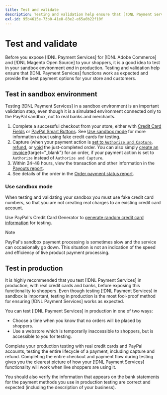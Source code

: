 ```yaml
---
title: Test and validate
description: Testing and validation help ensure that [!DNL Payment Services] functions work as expected and provide the best payment options for your customers
exl-id: 95b4615e-73b0-41e8-83e2-e65a0b22f10f
---
```

# Test and validate

Before you expose [!DNL Payment Services] for [!DNL Adobe Commerce] and [!DNL Magento Open Source] to your shoppers, it is a good idea to test in your sandbox environment _and_ in production. Testing and validation help ensure that [!DNL Payment Services] functions work as expected and provide the best payment options for your store and customers.

## Test in sandbox environment

Testing [!DNL Payment Services] in a sandbox environment is an important validation step, even though it is a simulated environment connected only to the PayPal sandbox, not to real banks and merchants.

1. Complete a successful checkout from your store, either with [Credit Card Fields](payments-options.md#credit-card-fields) or [PayPal Smart Buttons](payments-options.md#paypal-smart-buttons). See [Use sandbox mode](#use-sandbox-mode) for more information about using fake credit cards for testing.
1. Capture (when your payment action is [set to `Authorize and Capture`](production.md#set-payment-services-as-payment-method), [refund](refunds.md), or [void](voids.md) the just-completed order. You can also simply [create an invoice](https://docs.magento.com/user-guide/sales/invoice-create.html){target="_blank"} for an order, if your payment action is set to `Authorize` instead of `Authorize and Capture`.
1. Within 24-48 hours, view the transaction and other information in the [Payouts report](payouts.md).
1. See details of the order in the [Order payment status report](order-payment-status.md).

### Use sandbox mode

When testing and validating your sandbox you must use fake credit card numbers, so that you are not creating real charges to an existing credit card account.

Use PayPal's Credit Card Generator to [generate random credit card information](https://www.paypal.com/us/smarthelp/article/where-can-i-find-test-credit-card-numbers-ts2157) for testing.

>[!NOTE]
>
>PayPal's sandbox payment processing is sometimes slow and the service can occasionally go down. This situation is not an indication of the speed and efficiency of live product payment processing.

## Test in production

It is highly recommended that you test [!DNL Payment Services] in production, with real credit cards and banks, before exposing this functionality to shoppers. Even though testing [!DNL Payment Services] in sandbox is important, testing in production is the most fool-proof method for ensuring [!DNL Payment Services] works as expected.

You can test [!DNL Payment Services] in production in one of two ways:

* Choose a time when you know that no orders will be placed by shoppers.
* Use a webstore which is temporarily inaccessible to shoppers, but is accessible to you for testing.

Complete your production testing with real credit cards and PayPal accounts, testing the entire lifecycle of a payment, including capture and refund. Completing the entire checkout and payment flow during testing gives you the clearest picture of how your [!DNL Payment Services] functionality will work when live shoppers are using it.

You should also verify the information that appears on the bank statements for the payment methods you use in production testing are correct and expected (including the description of your business).
